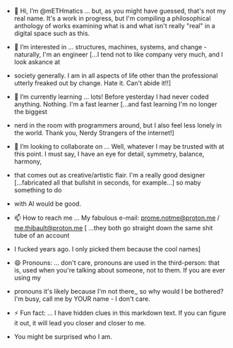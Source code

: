 - 👋 Hi, I’m @mETHmatics ... but, as you might have guessed, that's not my real name. It's a work in progress, but I'm compiling a philosophical anthology of works examining what is and what isn't really "real" in a digital space such as this.
- 👀 I’m interested in ... structures, machines, systems, and change - naturally, I'm an engineer [...I tend not to like company very much, and I look askance at
- society generally. I am in all aspects of life other than the professional utterly freaked out by change. Hate it. Can't abide it!!]
- 🌱 I’m currently learning ... lots! Before yesterday I had never coded anything. Nothing. I'm a fast learner [...and fast learning I'm no longer the biggest
- nerd in the room with programmers around, but I also feel less lonely in the world. Thank you, Nerdy Strangers of the internet!]
- 💞️ I’m looking to collaborate on ... Well, whatever I may be trusted with at this point. I must say, I have an eye for detail, symmetry, balance, harmony,
- that comes out as creative/artistic flair. I'm a really good designer [...fabricated all that bullshit in seconds, for example...] so maby something to do
- with AI would be good.
  
- 📫 How to reach me ... My fabulous e-mail: prome.notme@proton.me / me.thibault@proton.me [ ...they both go straight down the same shit tube of an account
- I fucked years ago. I only picked them because the cool names]
- 😄 Pronouns: ... don't care, pronouns are used in the third-person: that is, used when you're talking about someone, not to them. If you are ever using my
- pronouns it's likely because I'm not there,, so why would I be bothered? I'm busy, call me by YOUR name - I don't care. 
- ⚡ Fun fact: ... I have hidden clues in this markdown text. If you can figure it out, it will lead you closer and closer to me.
- You might be surprised who I am.

<!---
mETHmatics/mETHmatics is a ✨ special ✨ repository because its `README.md` (this file) appears on your GitHub profile.
You can click the Preview link to take a look at your changes.
--->
